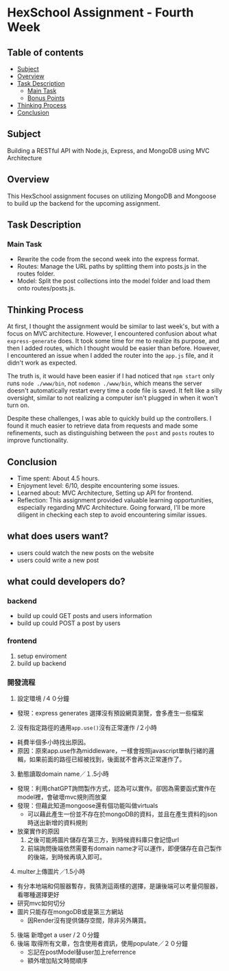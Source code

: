 
# HexSchool Assignment - Fourth Week

## Table of contents
- [Subject](#subject)
- [Overview](#overview)
- [Task Description](#task-description)
    - [Main Task](#main-task)
    - [Bonus Points](#bonus-points)
- [Thinking Process](#thinking-process)
- [Conclusion](#conclusion)

## Subject
Building a RESTful API with Node.js, Express, and MongoDB using MVC Architecture

## Overview
This HexSchool assignment focuses on utilizing MongoDB and Mongoose to build up the backend for the upcoming assignment.

## Task Description
### Main Task

- Rewrite the code from the second week into the express format.
- Routes: Manage the URL paths by splitting them into posts.js in the routes folder.
- Model: Split the post collections into the model folder and load them onto routes/posts.js.

## Thinking Process
At first, I thought the assignment would be similar to last week's, but with a focus on MVC architecture. However, I encountered confusion about what `express-generate` does. It took some time for me to realize its purpose, and then I added routes, which I thought would be easier than before. However, I encountered an issue when I added the router into the `app.js` file, and it didn't work as expected.

The truth is, it would have been easier if I had noticed that `npm start` only runs `node ./www/bin`, not `nodemon ./www/bin`, which means the server doesn't automatically restart every time a code file is saved. It felt like a silly oversight, similar to not realizing a computer isn't plugged in when it won't turn on.

Despite these challenges, I was able to quickly build up the controllers. I found it much easier to retrieve data from requests and made some refinements, such as distinguishing between the `post` and `posts` routes to improve functionality.

## Conclusion
- Time spent: About 4.5 hours.
- Enjoyment level: 6/10, despite encountering some issues.
- Learned about: MVC Architecture, Setting up API for frontend.
- Reflection: This assignment provided valuable learning opportunities, especially regarding MVC Architecture. Going forward, I'll be more diligent in checking each step to avoid encountering similar issues.

## what does users want?

- users could watch the new posts on the website
- users could write a new post

## what could developers do?

### backend 
- build up could GET posts and users information
- build up could POST a post by users

### frontend


1. setup enviroment
2. build up backend

### 開發流程
1. 設定環境 /４０分鐘
- 發現：express generates 選擇沒有預設網頁瀏覽，會多產生一些檔案
2. 沒有指定路徑的通用`app.use()`沒有正常運作 /２小時
- 耗費半個多小時找出原因。
- 原因：原來app.use作為middleware，一樣會按照javascript單執行緒的邏輯，如果前面的路徑已經被找到，後面就不會再次正常運作了。

3. 動態讀取domain name／１.5小時
- 發現：利用chatGPT詢問製作方式，認為可以實作。卻因為需要函式實作在model裡，會破壞mvc規則而放棄
- 發現：但藉此知道mongoose還有個功能叫做virtuals
    - 可以藉此產生一份並不存在於mongoDB的資料，並且在產生資料的json時送出新增的資料規則
- 放棄實作的原因
    1. 之後可能將圖片儲存在第三方，到時候資料庫只會記憶url
    2. 前端詢問後端依然需要有domain name才可以運作，即便儲存在自己製作的後端，到時候再填入即可。

4. multer上傳圖片／1.5小時
- 有分本地端和伺服器暫存，我猜測這兩樣的選擇，是讓後端可以考量伺服器，看哪種選擇更好
- 研究mvc如何切分
- 圖片只能存在mongoDB或是第三方網站
    - 因Render沒有提供儲存空間，除非另外購買。

5. 後端 新增get a user /２０分鐘
6. 後端 取得所有文章，包含使用者資訊，使用populate／２０分鐘
    - 忘記在postModel替user加上referrence
    - 額外增加貼文時間順序